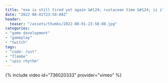 ```yaml
---
title: "exo is still tired yet again &#124; rustacean time &#124; is it good idea to code when sleep &#124; spinny rhythms"
date: "2022-08-01T23:58:08Z"
header:
  teaser: "/assets/thumbs/2022-08-01-23-58-08.jpg"
categories:
- "game development"
- "gameplay"
- "twitch"
tags:
- "code: rust"
- "flambe"
- "spin rhythm"
---
```

{% include video id="736020333" provider="vimeo" %}
